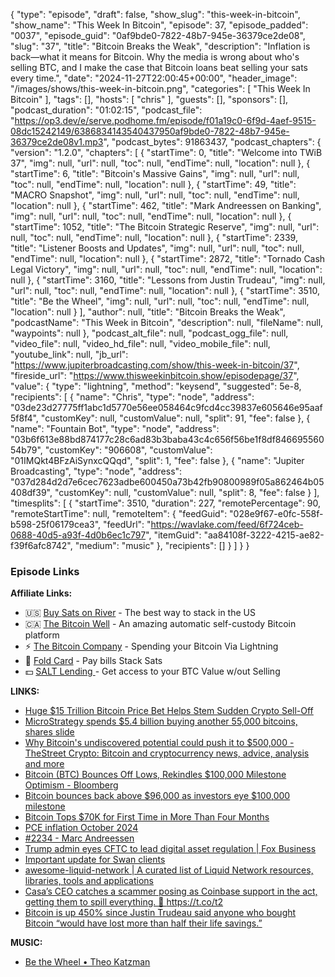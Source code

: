 {
  "type": "episode",
  "draft": false,
  "show_slug": "this-week-in-bitcoin",
  "show_name": "This Week In Bitcoin",
  "episode": 37,
  "episode_padded": "0037",
  "episode_guid": "0af9bde0-7822-48b7-945e-36379ce2de08",
  "slug": "37",
  "title": "Bitcoin Breaks the Weak",
  "description": "Inflation is back—what it means for Bitcoin. Why the media is wrong about who's selling BTC, and I make the case that Bitcoin loans beat selling your sats every time.",
  "date": "2024-11-27T22:00:45+00:00",
  "header_image": "/images/shows/this-week-in-bitcoin.png",
  "categories": [
    "This Week In Bitcoin"
  ],
  "tags": [],
  "hosts": [
    "chris"
  ],
  "guests": [],
  "sponsors": [],
  "podcast_duration": "01:02:15",
  "podcast_file": "https://op3.dev/e/serve.podhome.fm/episode/f01a19c0-6f9d-4aef-9515-08dc15242149/6386834143540437950af9bde0-7822-48b7-945e-36379ce2de08v1.mp3",
  "podcast_bytes": 91863437,
  "podcast_chapters": {
    "version": "1.2.0",
    "chapters": [
      {
        "startTime": 0,
        "title": "Welcome into TWiB 37",
        "img": null,
        "url": null,
        "toc": null,
        "endTime": null,
        "location": null
      },
      {
        "startTime": 6,
        "title": "Bitcoin's Massive Gains",
        "img": null,
        "url": null,
        "toc": null,
        "endTime": null,
        "location": null
      },
      {
        "startTime": 49,
        "title": "MACRO Snapshot",
        "img": null,
        "url": null,
        "toc": null,
        "endTime": null,
        "location": null
      },
      {
        "startTime": 462,
        "title": "Mark Andreessen on Banking",
        "img": null,
        "url": null,
        "toc": null,
        "endTime": null,
        "location": null
      },
      {
        "startTime": 1052,
        "title": "The Bitcoin Strategic Reserve",
        "img": null,
        "url": null,
        "toc": null,
        "endTime": null,
        "location": null
      },
      {
        "startTime": 2339,
        "title": "Listener Boosts and Updates",
        "img": null,
        "url": null,
        "toc": null,
        "endTime": null,
        "location": null
      },
      {
        "startTime": 2872,
        "title": "Tornado Cash Legal Victory",
        "img": null,
        "url": null,
        "toc": null,
        "endTime": null,
        "location": null
      },
      {
        "startTime": 3160,
        "title": "Lessons from Justin Trudeau",
        "img": null,
        "url": null,
        "toc": null,
        "endTime": null,
        "location": null
      },
      {
        "startTime": 3510,
        "title": "Be the Wheel",
        "img": null,
        "url": null,
        "toc": null,
        "endTime": null,
        "location": null
      }
    ],
    "author": null,
    "title": "Bitcoin Breaks the Weak",
    "podcastName": "This Week in Bitcoin",
    "description": null,
    "fileName": null,
    "waypoints": null
  },
  "podcast_alt_file": null,
  "podcast_ogg_file": null,
  "video_file": null,
  "video_hd_file": null,
  "video_mobile_file": null,
  "youtube_link": null,
  "jb_url": "https://www.jupiterbroadcasting.com/show/this-week-in-bitcoin/37",
  "fireside_url": "https://www.thisweekinbitcoin.show/episodepage/37",
  "value": {
    "type": "lightning",
    "method": "keysend",
    "suggested": 5e-8,
    "recipients": [
      {
        "name": "Chris",
        "type": "node",
        "address": "03de23d27775ff1abc1d5770e56ee058464c9fcd4cc39837e605646e95aaf5f8f4",
        "customKey": null,
        "customValue": null,
        "split": 91,
        "fee": false
      },
      {
        "name": "Fountain Bot",
        "type": "node",
        "address": "03b6f613e88bd874177c28c6ad83b3baba43c4c656f56be1f8df84669556054b79",
        "customKey": "906608",
        "customValue": "01IMQkt4BFzAiSynxcQQqd",
        "split": 1,
        "fee": false
      },
      {
        "name": "Jupiter Broadcasting",
        "type": "node",
        "address": "037d284d2d7e6cec7623adbe600450a73b42fb90800989f05a862464b05408df39",
        "customKey": null,
        "customValue": null,
        "split": 8,
        "fee": false
      }
    ],
    "timesplits": [
      {
        "startTime": 3510,
        "duration": 227,
        "remotePercentage": 90,
        "remoteStartTime": null,
        "remoteItem": {
          "feedGuid": "028e9f67-e0fc-558f-b598-25f06179cea3",
          "feedUrl": "https://wavlake.com/feed/6f724ceb-0688-40d5-a93f-4d0b6ec1c797",
          "itemGuid": "aa84108f-3222-4215-ae82-f39f6afc8742",
          "medium": "music"
        },
        "recipients": []
      }
    ]
  }
}


### Episode Links

**Affiliate Links:**

* 🇺🇸 [Buy Sats on River](https://river.com/signup?r=3CT4V56E) \- The best way to stack in the US
* 🇨🇦 [The Bitcoin Well](https://bitcoinwell.com/referral/chrislas) \- An amazing automatic self-custody Bitcoin platform
* ⚡ [The Bitcoin Company](https://app.thebitcoincompany.com/signup?ref=JUPITER) \- Spending your Bitcoin Via Lightning
* 🏦 [Fold Card](https://use.foldapp.com/r/XNHPXTFC) \- Pay bills Stack Sats
* 💵 [SALT Lending ](https://borrower.saltlending.com/register?referralCode=GkPQdbqWG)\- Get access to your BTC Value w/out Selling

**LINKS:**

* [Huge $15 Trillion Bitcoin Price Bet Helps Stem Sudden Crypto Sell-Off](https://www.forbes.com/sites/digital-assets/2024/11/27/sudden-panic-sparks-200-billion-bitcoin-and-crypto-price-crash/)
* [MicroStrategy spends $5.4 billion buying another 55,000 bitcoins, shares slide](https://finance.yahoo.com/news/microstrategy-spends-54-billion-buying-another-55000-bitcoins-shares-slide-165131332.html)
* [Why Bitcoin's undiscovered potential could push it to $500,000 - TheStreet Crypto: Bitcoin and cryptocurrency news, advice, analysis and more](https://www.thestreet.com/crypto/markets/why-bitcoins-undiscovered-potential-could-push-it-to-500000)
* [Bitcoin (BTC) Bounces Off Lows, Rekindles $100,000 Milestone Optimism - Bloomberg](https://www.bloomberg.com/news/articles/2024-11-27/bitcoin-btc-bounces-off-lows-rekindles-100-000-milestone-optimism)
* [Bitcoin bounces back above $96,000 as investors eye $100,000 milestone](https://www.cnbc.com/2024/11/27/crypto-market-today.html)
* [Bitcoin Tops $70K for First Time in More Than Four Months](https://www.coindesk.com/markets/2024/10/28/bitcoin-tops-70k-for-first-time-in-more-than-four-months)
* [PCE inflation October 2024](https://www.cnbc.com/2024/11/27/pce-inflation-october-2024.html)
* [#2234 - Marc Andreessen](https://episodes.fm/360084272/episode/YTAzY2YzMjYtYWJhOC0xMWVmLTkzODYtNTczNDc5ODk0NTg4)
* [Trump admin eyes CFTC to lead digital asset regulation | Fox Business](https://www.foxbusiness.com/markets/trump-admin-eyes-cftc-lead-digital-asset-regulation)
* [Important update for Swan clients ](https://x.com/SwanBitcoin/status/1861566511011221754)
* [awesome-liquid-network | A curated list of Liquid Network resources, libraries, tools and applications](https://liquidnetwork.wiki/)
* [Casa’s CEO catches a scammer posing as Coinbase support in the act, getting them to spill everything. 👀 ](https://x.com/BitcoinNewsCom/status/1859365672653840582)<https://t.co/t2>
* [Bitcoin is up 450% since Justin Trudeau said anyone who bought Bitcoin “would have lost more than half their life savings.”](https://x.com/SimplyBitcoinTV/status/1861058477944099019)

**MUSIC:**

* [Be the Wheel • Theo Katzman](https://wavlake.com/album/6f724ceb-0688-40d5-a93f-4d0b6ec1c797)
